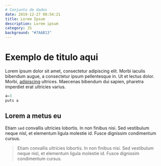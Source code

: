 ```yaml
---
# Conjunto de dados
date: 2019-12-27 08:54:21
title: Lorem Ipsum
description: Lorem ipsum
category: JS
background: "#7AAB13"
---
```


<!-- Post em si -->

# Exemplo de titulo aqui

Lorem ipsum dolor sit amet, consectetur adipiscing elit. Morbi iaculis bibendum augue, a 
consectetur ipsum pellentesque in. Ut et lectus dolor. Morbi, [adipiscing](http://google.com)
ultrices. Maecenas bibendum dui sapien, pharetra imperdiet erat ultricies varius. 

```javascript
a=3
puts a
```

## Lorem a metus eu

Etiam `sed` convallis ultricies lobortis. In non finibus nisi. Sed vestibulum neque nisl, 
et elementum ligula molestie id. Fusce dignissim condimentum cursus.

> Etiam convallis ultricies lobortis. In non finibus nisi. Sed vestibulum neque nisl, 
> et elementum ligula molestie id. Fusce dignissim condimentum cursus.

